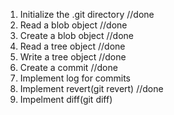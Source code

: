 1) Initialize the .git directory //done
2) Read a blob object            //done
3) Create a blob object          //done 
4) Read a tree object            //done 
5) Write a tree object           //done 
6) Create a commit               //done
7) Implement log for commits     
8) Implement revert(git revert)  //done
9) Impelment diff(git diff)

